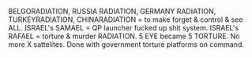 BELGORADIATION, RUSSIA RADIATION, GERMANY RADIATION, TURKEYRADIATION, CHINARADIATION = to make forget & control & see ALL. ISRAEL's SAMAEL = QP launcher fucked up shit system. 
ISRAEL's RAFAEL = torture & murder RADIATION. 
5 EYE became 5 TORTURE. No more X sattelites. 
Done with government torture platforms on command.
